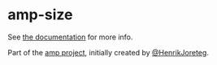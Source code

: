 # amp-size

See [the documentation](http://amp.ampersandjs.com#amp-size) for more info.

Part of the [amp project](http://amp.ampersandjs.com#amp-size), initially created by [@HenrikJoreteg](http://twitter.com/henrikjoreteg).